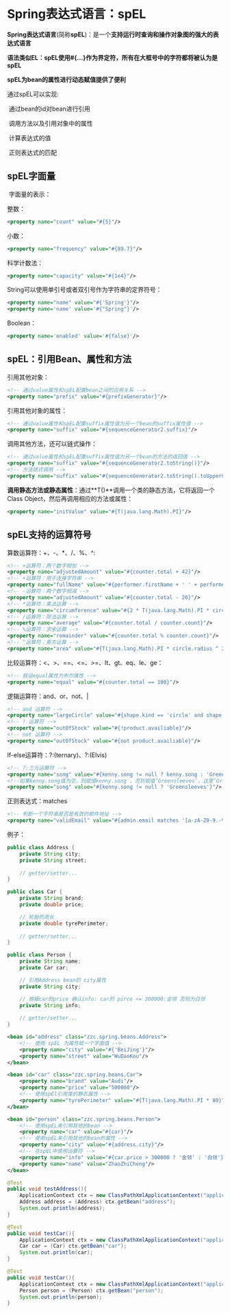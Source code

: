# Spring表达式语言：spEL

**Spring表达式语言**(简称**spEL**)：是一个**支持运行时查询和操作对象图的强大的表达式语言**

**语法类似EL：spEL使用#{…}作为界定符，所有在大框号中的字符都将被认为是spEL**

**spEL为bean的属性进行动态赋值提供了便利**

通过spEL可以实现:

​	通过bean的id对bean进行引用

​	调用方法以及引用对象中的属性

​	计算表达式的值

​	正则表达式的匹配

## spEL字面量

​	字面量的表示：

整数：

```xml
<property name="count" value="#{5}"/>
```

小数：

```xml
<property name="frequency" value="#{89.7}"/>
```

科学计数法：

```xml
<property name="capacity" value="#{1e4}"/>
```

String可以使用单引号或者双引号作为字符串的定界符号：

```xml
<property name="name" value="#{'Spring'}"/>
<property name='name' value='#{"Spring"}'/>
```

Boolean：

```xml
<property name='enabled' value='#{false}'/>
```

## spEL：引用Bean、属性和方法

引用其他对象：

```xml
<!-- 通过value属性和spEL配置bean之间的应用关系 -->
<property name="prefix" value="#{prefixGenerator}"/>
```

引用其他对象的属性：

```xml
<!-- 通过value属性和spEL配置suffix属性值为另一个bean的suffix属性值 -->
<property name="suffix" value="#{sequenceGenerator2.suffix}"/>
```

调用其他方法，还可以链式操作：

```xml
<!-- 通过value属性和spEL配置suffix属性值为另一个bean的方法的返回值 -->
<property name="suffix" value="#{sequenceGenerator2.toString()}"/>
<!-- 方法链式调用 -->
<property name="suffix" value="#{sequenceGenerator2.toString().toUpperCase()}"/>
```

**调用静态方法或静态属性**：通过**T()**调用一个类的静态方法，它将返回一个Class Object，然后再调用相应的方法或属性：

```xml
<property name="initValue" value="#{T(java.lang.Math).PI}"/>
```

## spEL支持的运算符号

算数运算符：+、-、*、/、%、^:

```xml
<!-- +运算符：两个数字相加 -->
<property name="adjustedAmount" value="#{counter.total + 42}"/>
<!-- +运算符：用于连接字符串 -->
<property name="fullName" value="#{performer.firstName + ' ' + performer.lastName}"/>
<!-- -运算符：两个数字相减 -->
<property name="adjustedAmount" value="#{counter.total - 20}"/>
<!-- *运算符：乘法运算 -->
<property name="circumference" value="#{2 * T(java.lang.Math).PI * circle.radius}"/>
<!-- /运算符：除法运算 -->
<property name="average" value="#{counter.total / counter.count}"/>
<!-- %运算符：求余运算 -->
<property name="remainder" value="#{counter.total % counter.count}"/>
<!-- ^运算符：乘方运算 -->
<property name="area" value="#{T(java.lang.Math).PI * circle.radius ^ 2}"/>
```

比较运算符：<、>、==、<=、>=、lt、gt、eq、le、ge：

```xml
<!-- 假设equal属性为布尔属性 -->
<property name="equal" value="#{counter.total == 100}"/>
```

逻辑运算符：and、or、not、|

```xml
<!-- and 运算符 -->
<property name="largeCircle" value="#{shape.kind == 'circle' and shape.perimeter gt 10000}"/>
<!-- ! 运算符 -->
<property name="outOfStock" value="#{!product.availiable}"/>
<!-- not 运算符 -->
<property name="outOfStock" value="#{not product.availiable}"/>
```

If-else运算符：?:(ternary)、?:(Elvis)

```xml
<!-- ?:三元运算符 -->
<property name="song" value="#{kenny.song != null ? kenny.song : 'Greensleeves'}"/>
<!--如果kenny.song值为空，则赋值kenny.song ，否则赋值’Greensleeves’。这里’Greensleeves’的引用重复两次，可简化表达式如下：-->
<property name="song" value="#{kenny.song != null ? 'Greensleeves'}"/>
```

正则表达式：matches

```xml
<!-- 判断一个字符串是否是有效的邮件地址 -->
<property name="validEmail" value="#{admin.email matches '[a-zA-Z0-9.-%+-]+@[a-zA-Z0-9.-]+\\.com'}"/>
```

例子：

```java
public class Address {
	private String city;
	private String street;
    
    // getter/setter...
}
```

```java
public class Car {
	private String brand;
	private double price;

	// 轮胎的周长
	private double tyrePerimeter;
    
    // getter/setter...
}
```

```java
public class Person {
	private String name;
	private Car car;

	// 引用Address bean的 city属性
	private String city;

	// 根据car的price 确认info: car的 pirce <= 300000:金领 否则为白领
	private String info;
    
    // getter/setter...
}
```

```xml
<bean id="address" class="zzc.spring.beans.Address">
    <!-- 使用 spEL 为属性赋一个字面值 -->
    <property name="city" value="#{'BeiJing'}"/>
    <property name="street" value="WuDaoKou"/>
</bean>

<bean id="car" class="zzc.spring.beans.Car">
    <property name="brand" value="Audi"/>
    <property name="price" value="500000"/>
    <!-- 使用spEl引用类的静态属性 -->
    <property name="tyrePerimeter" value="#{T(java.lang.Math).PI * 80}"/>
</bean>

<bean id="person" class="zzc.spring.beans.Person">
    <!-- 使用spEL来引用其他的bean -->
    <property name="car" value="#{car}"/>
    <!-- 使用spEL来引用其他的bean的属性 -->
    <property name="city" value="#{address.city}"/>
    <!-- 在spEL中使用运算符 -->
    <property name="info" value="#{car.price > 300000 ? '金领' : '白领'}"/>
    <property name="name" value="ZhaoZhiCheng"/>
</bean>
```

```java
@Test
public void testAddress(){
    ApplicationContext ctx = new ClassPathXmlApplicationContext("applicationContext.xml");
    Address address = (Address) ctx.getBean("address");
    System.out.println(address);
}

@Test
public void testCar(){
    ApplicationContext ctx = new ClassPathXmlApplicationContext("applicationContext.xml");
    Car car = (Car) ctx.getBean("car");
    System.out.println(car);
}

@Test
public void testCar(){
    ApplicationContext ctx = new ClassPathXmlApplicationContext("applicationContext.xml");
    Person person = (Person) ctx.getBean("person");
    System.out.println(person);
}
```



